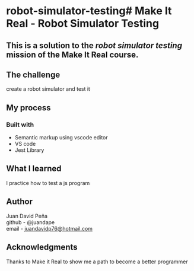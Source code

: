 # robot-simulator-testing# Make It Real - Robot Simulator Testing

## This is a solution to the _robot simulator testing_ mission of the Make It Real course.

## The challenge

create a robot simulator and test it


## My process

### Built with

- Semantic markup using vscode editor
- VS code
- Jest Library

## What I learned

I practice how to test a js program

## Author

Juan David Peña  
github - @juandape  
email - juandavidp76@hotmail.com

## Acknowledgments

Thanks to Make it Real to show me a path to become a better programmer

